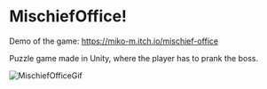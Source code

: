 # MischiefOffice!

Demo of the game: https://miko-m.itch.io/mischief-office

Puzzle game made in Unity, where the player has to prank the boss.

![MischiefOfficeGif](https://user-images.githubusercontent.com/38085557/203532177-eb35b059-9666-4221-b01d-3b132d50d170.gif)

